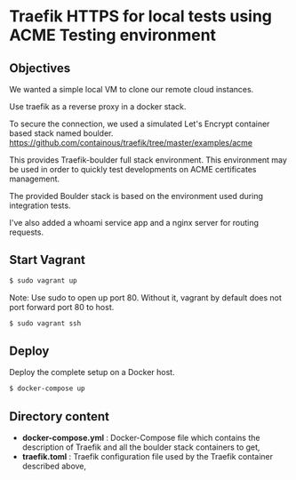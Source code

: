 # Traefik HTTPS for local tests using ACME Testing environment

## Objectives

We wanted a simple local VM to clone our remote cloud instances.
 
Use traefik as a reverse proxy in a docker stack. 

To secure the connection, we used a simulated Let's Encrypt container based stack named boulder.
https://github.com/containous/traefik/tree/master/examples/acme

This provides Traefik-boulder full stack environment.
This environment may be used in order to quickly test developments on ACME certificates management.

The provided Boulder stack is based on the environment used during integration tests.

I've also added a whoami service app and a nginx server for routing requests.

## Start Vagrant
```bash
$ sudo vagrant up
```

Note: Use sudo to open up port 80. Without it, vagrant by default does not port forward port 80 to host.

```bash
$ sudo vagrant ssh
```

## Deploy

Deploy the complete setup on a Docker host.

```bash
$ docker-compose up
```

## Directory content

* **docker-compose.yml** : Docker-Compose file which contains the description of Traefik and all the boulder stack containers to get,
* **traefik.toml** : Traefik configuration file used by the Traefik container described above,

